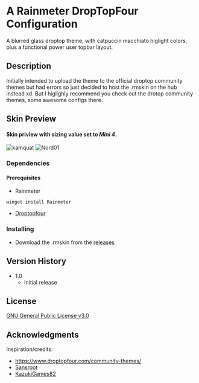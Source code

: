 # A Rainmeter DropTopFour Configuration

A blurred glass droptop theme, with catpuccin macchiato higlight colors, plus a functional power user topbar layout.

## Description

Initially intended to upload the theme to the official droptop community themes but had errors so just decided to host the .rmskin on the hub instead xd.
But I higlighly recommend you check out the drotop community themes, some awesome configs there.

## Skin Preview

#### Skin priview with sizing value set to _Mini 4_.

![kamquat](https://github.com/user-attachments/assets/a151af1b-5b8a-40ee-b1d4-5726f5aab3df)
![Nord01](https://github.com/user-attachments/assets/ad787fc9-3938-43ce-ae64-e84889ae807a)

### Dependencies

#### Prerequisites

* Rainmeter
```
winget install Rainmeter
```
* [Droptopfour](https://www.droptopfour.com/download/)

### Installing

* Download the .rmskin from the [releases](https://github.com/YareyareSenpai/Kamquat_420_Glass_Droptop_Theme/tags)

## Version History

* 1.0
    * Initial release 

## License

[GNU General Public License v3.0](https://github.com/YareyareSenpai/Kamquat_420_Glass_Droptop_Theme/blob/main/LICENSE)

## Acknowledgments

Inspiration/credits:
* https://www.droptopfour.com/community-themes/
* [Sansroot](https://github.com/sansroot)
* [KazukiGames82](https://github.com/KazukiGames82)

